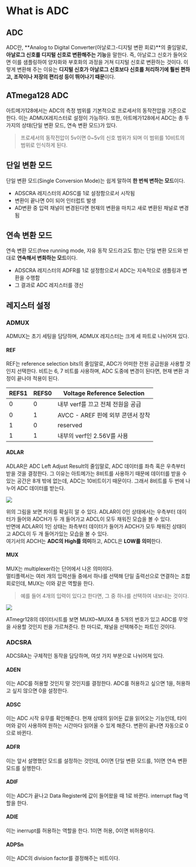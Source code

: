 # What is ADC

## ADC
ADC란, **Analog to Digital Converter(아날로그-디지털 변환 회로)**의 줄임말로, **아날로그 신호를 디지털 신호로 변환해주는 기능**을 말한다. 즉, 아날로그 신호가 들어오면 이를 샘플링하여 양자화와 부호화의 과정을 거쳐 디지털 신호로 변환하는 것이다. 이렇게 변환해 주는 이유는 **디지털 신호가 아날로그 신호보다 신호를 처리하기에 훨씬 편하고, 조작이나 저장의 편리성 등이 뛰어나기 때문**이다. 

## ATmega128 ADC
아트메가128에서는 ADC의 측정 범위를 기본적으로 프로세서의 동작전압을 기준으로 한다. 이는 ADMUX레지스터로 설정이 가능하다. 또한, 아트메가128에서 ADC는 총 두 가지의 상태(단일 변환 모드, 연속 변환 모드)가 있다.

> 프로세서의 동작전압이 5v이면 0~5v의 신호 범위가 되며 이 범위를 10비트의 범위로 인식하게 된다.

## 단일 변환 모드
단일 변환 모드(Single Conversion Mode)는 쉽게 말하여 **한 번씩 변하는 모드**이다. 

- ADSCRA 레지스터의 ADSC를 1로 설정함으로서 시작됨
- 변환이 끝나면 0이 되어 인터럽트 발생
- AD변환 중 입력 채널이 변경된다면 현재의 변환을 마치고 새로 변환된 채널로 변경됨

## 연속 변환 모드
연속 변환 모드(free running mode, 자유 동작 모드라고도 함)는 단일 변환 모드와 반대로 **연속해서 변화하는 모드**이다.

- ADSCRA 레지스터의 ADFR를 1로 설정함으로서 ADC는 지속적으로 샘플링과 변환을 수행함
- 그 결과로 ADC 레지스터를 갱신

## 레지스터 설정

### ADMUX
ADMUX는 초기 세팅을 담당하며, ADMUX 레지스터는 크게 세 파트로 나뉘어져 있다.

#### REF
REF는 reference selection bits의 줄임말로, ADC가 어떠한 전원 공급원을 사용할 것인지 선택한다. 비트는 6, 7 비트를 사용하며, ADC 도중에 변경이 된다면, 현재 변환 과정이 끝나야 적용이 된다.

| REFS1 | REFS0 | Voltage Reference Selection                         |
| ----- | ----- | --------------------------------------------------- |
| 0     | 0     | 내부 verf를 끄고 전체 전원을 공급                     |
| 0     | 1     | AVCC - AREF 핀에 외부 콘덴서 장착                    |
| 1     | 0     | reserved                                            |
| 1     | 1     | 내부의 verf인 2.56V를 사용                           |

#### ADLAR
ADLAR은 ADC Left Adjust Result의 줄임말로, ADC 데이터를 좌측 혹은 우측부터 받을 것을 결정한다. 그 이유는 아트메가는 8비트를 사용하기 때문에 데이터를 받을 수 있는 공간은 8개 밖에 없는데, ADC는 10비트이기 때문이다. 그래서 8비트를 두 번에 나누어 ADC 데이터를 받는다.

![](https://2018.robotix.in/img/tutorial/avr/adc/adlar.png)

위의 그림을 보면 차이를 확실히 알 수 있다. ADLAR이 0인 상태에서는 우측부터 데이터가 들어와 ADCH가 두 개 들어가고 ADCL이 모두 채워진 모습을 볼 수 있다. <br>
반면에 ADLAR이 1인 상태는 좌측부터 데이터가 들어가 ADCH가 모두 채워진 상태이고 ADCL이 두 개 들어가있는 모습을 볼 수 있다. <br>
여기서의 ADCH는 **ADC의 High를 의미**하고, ADCL은 **LOW를 의미**한다.

#### MUX
MUX는 multiplexer라는 단어에서 나온 의미이다. <br>
멀티플렉서는 여러 개의 입력선들 중에서 하나를 선택해 단일 출력선으로 연결하는 조합회로인데, MUX는 이와 같은 역할을 한다. 

> 예를 들어 4개의 입력이 있다고 한다면, 그 중 하나를 선택하여 내보내는 것이다.

![](https://encrypted-tbn0.gstatic.com/images?q=tbn:ANd9GcRogz3Vxgc29oW5AvmMIMp6gdUro8NLs09RS4MJ3_BEV9_nKMxZ)

ATmegr128의 데이터시트를 보면 MUX0~MUX4 총 5개의 번호가 있고 ADC를 무엇을 사용할 것인지 핀을 가르쳐준다. 한 마디로, 채널을 선택해주는 파트인 것이다.

### ADCSRA
ADCSRA는 구체적인 동작을 담당하며, 여섯 가지 부분으로 나뉘어져 있다.

#### ADEN
이는 ADC를 허용할 것인지 말 것인지를 결정한다. ADC를 허용하고 싶으면 1을, 허용하고 싶지 않으면 0을 설정한다.

#### ADSC
이는 ADC 시작 유무를 확인해준다. 현재 상태의 읽어둔 값을 읽어오는 기능인데, 타이머와 같이 사용하여 원하는 시간마다 읽어올 수 있게 해준다. 변환이 끝나면 자동으로 0으로 바뀐다.

#### ADFR
이는 앞서 설명했던 모드를 설정하는 것인데, 0이면 단일 변환 모드를, 1이면 연속 변환 모드를 실행한다.

#### ADIF
이는 ADC가 끝나고 Data Register에 값이 들어왔을 때 1로 바뀐다. interrupt flag 역할을 한다.

#### ADIE
이는 inerrupt를 허용하는 역할을 한다. 1이면 허용, 0이면 비허용이다.

#### ADPSn
이는 ADC의 division factor를 결정해주는 비트이다. 